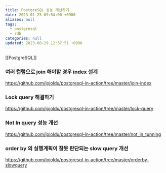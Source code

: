 ```yaml
---
title: PostgreSQL 성능 개선하기
date: 2023-01-25 09:54:00 +0900
aliases: null
tags:
  - postgresql
  - rdb
categories: null
updated: 2023-08-19 12:37:51 +0900
---
```


[[PostgreSQL]]

### 여러 컬럼으로 join 해야할 경우 index 설계

https://github.com/jojoldu/postgresql-in-action/tree/master/join-index

### Lock query 해결하기

https://github.com/jojoldu/postgresql-in-action/tree/master/lock-query

### Not In query 성능 개선

https://github.com/jojoldu/postgresql-in-action/tree/master/not_in_tunning

### order by 의 실행계획이 잘못 판단되는 slow query 개선

https://github.com/jojoldu/postgresql-in-action/tree/master/orderby-slowquery